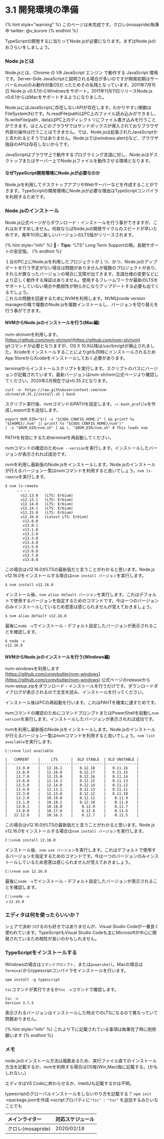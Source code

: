 # 3.1 開発環境の準備

{% hint style="warning" %}
このページは未完成です。クロレ\(mosapride\)執筆中 twitter: @v\_kurore
{% endhint %}

TypeScriptの開発するに当たってNode.jsが必要になります。まずはNode.jsのおさらいをしましょう。

### Node.jsとは

Node.jsとは、Chrome の V8 JavaScript エンジン で動作する JavaScript 環境です。Server-Side JavaScriptと説明される場合が多いのですが開発初期はサーバー\(Linux\)のみ動作対象OSだったためその名残となっています。2011年7月15日 Node.js v0.5.1からWindowsをサポート。2011年11月11日リリースNode.js v0.6.1からはMacをサポートするようになりました。

Node.jsにはJavaScriptに存在しないAPIが存在します。わかりやすい関数はFileSystem\(fs\)です。fs.readFile\(path\)はPC上のファイル読み込みができまし、fs.writeFile\(path , data\)はPC上のディレクトリにファイル書き込みを行うことができます。ほとんどのブラウザではサンドボックスが導入されておりブラウザ外部の操作は行うことはできません。では、Node.jsは拡張されたJavaScriptかと言われるとそうではありません。Node.jsではwindows.alert\(\)など、ブラウザ独自のAPIは存在しないからです。

JavaScriptはブラウザ上で動作するプログラミング言語に対し、Node.jsはデスクトップまたはサーバー上でNode.jsファイルを動作させる環境となります。

#### なぜTypeScript開発環境にNode.jsが必要なのか

Node.jsを利用してデスクトップアプリやWebサーバーなどを作成することができます。TypeScriptの開発環境にNode.jsが必要な理由はTypeScriptコンパイラを利用するためです。

### Node.jsのインストール

Node.js公式ページがらダウンロード・インストールを行う事ができますが、これはおすすめしません。何故ならばNode.jsの開発サイクルのスピードが早いためです。毎年10月に新しいバージョンのLTS版がリリースされます。

{% hint style="info" %}
🧙♂ **Tips:** "LTS" Long Term Supportの略。長期サポートの安定版。
{% endhint %}

１台のPC上にNode.jsを利用したプロジェクトが１つ、かつ、Node.jsのアップデートを行う予定がない場合は問題がありませんが複数のプロジェクトがあり、それらが異なったバージョンの場合に支障が出てきます。言語仕様の変更などにより正しく動作する保証はありません。使用するフレームワークが最新のLTSをサポートしていない場合や脆弱性が明らかになりアップデートする必要も出てくるでしょう。  
これらの問題を回避するためにNVMを利用します。NVMはnode version managerの略で複数のNode.jsを複数インストールし、バージョンを切り替えを行う事ができます。

#### NVMからNode.jsのインストールを行う\(Mac編\)

nvm-sh/nvmを利用します。  
[https://github.com/nvm-sh/nvm](https://github.com/nvm-sh/nvm)  
gitコマンドが必要となりますが、OS X 10.9以降は/usr/bin/gitが廃止されました。Xcodeをインストールすることによりgitも同時にインストールされるためApp StoreからXcodeをインストールしておく必要があります。  
  
terminalからインストールスクリプトを実行します。スクリプトのパスにバージョンが記載されています。最新バージョンはnvm-sh/nvm公式ページより確認してください。2020年2月現在ではv0.35.2となります。

```text
curl -o- https://raw.githubusercontent.com/nvm-sh/nvm/v0.35.2/install.sh | bash
```

スクリプト実行後、nvmコマンドのPATHを設定します。`~/.bash_profile`を作成しexport文を追加します。

```text
export NVM_DIR="$([ -z "${XDG_CONFIG_HOME-}" ] && printf %s "${HOME}/.nvm" || printf %s "${XDG_CONFIG_HOME}/nvm")"
[ -s "$NVM_DIR/nvm.sh" ] && \. "$NVM_DIR/nvm.sh" # This loads nvm
```

PATHを有効にするためterminalを再起動してください。

nvmコマンドの確認のため`nvm --version`を実行します。インストールしたバージョンが表示されれば成功です。

nvmを利用し最新版のNode.jsをインストールします。Node.jsのインストールが行えるバージョン一覧はnvmコマンドを利用すると良いでしょう。`nvm ls-remote`を実行します。

```text
$ nvm ls-remote
     ・・・・
       v12.13.0   (LTS: Erbium)
       v12.13.1   (LTS: Erbium)
       v12.14.0   (LTS: Erbium)
       v12.14.1   (LTS: Erbium)
       v12.15.0   (LTS: Erbium)
       v12.16.0   (Latest LTS: Erbium)
        v13.0.0
        v13.0.1
        v13.1.0
        v13.2.0
        v13.3.0
        v13.4.0
        v13.5.0
        v13.6.0
        v13.7.0
        v13.8.0
```

この場合はv12.16.0がLTSの最新版だと言うことがわかると思います。Node.js v12.16.0をインストールする場合は`nvm install バージョン`を実行します。

```text
$ nvm install v12.16.0
```

インストール後、`nvm alias default バージョン`を実行します。これはデフォルトで使用するバージョンを指定するためのコマンドです。今は一つのバージョンのみインストールしているため恩恵は感じられませんが覚えておきましょう。

```text
$ nvm alias default v12.16.0
```

最後に`node -v`でインストール・デフォルト設定したバージョンが表示されることを確認します。

```text
$ node -v
v12.16.0
```

#### NVMからNode.jsのインストールを行う\(Windows編\)

nvm-windowsを利用します  
[https://github.com/coreybutler/nvm-windows](https://github.com/coreybutler/nvm-windows) 公式ページのreleaseからnvm-setup.zipをダウンロード・インストールを行うだけです。ダウンロードダイアログが表示されるので文言を読み、インストールを行ってください。

インストール後はPCの再起動を行います。これはPAHTを確実に通すためです。

nvmコマンドの確認のためにコマンドプロンプトまたはPowerShellを起動し`nvm version`を実行します。インストールしたバージョンが表示されれば成功です。

nvmを利用し最新版のNode.jsをインストールします。Node.jsのインストールが行えるバージョン一覧はnvmコマンドを利用すると良いでしょう。`nvm list available`を実行します。

```text
C:\>nvm list available

|   CURRENT    |     LTS      |  OLD STABLE  | OLD UNSTABLE |
|--------------|--------------|--------------|--------------|
|    13.9.0    |   12.16.1    |   0.12.18    |   0.11.16    |
|    13.8.0    |   12.16.0    |   0.12.17    |   0.11.15    |
|    13.7.0    |   12.15.0    |   0.12.16    |   0.11.14    |
|    13.6.0    |   12.14.1    |   0.12.15    |   0.11.13    |
|    13.5.0    |   12.14.0    |   0.12.14    |   0.11.12    |
|    13.4.0    |   12.13.1    |   0.12.13    |   0.11.11    |
|    13.3.0    |   12.13.0    |   0.12.12    |   0.11.10    |
|    13.2.0    |   10.19.0    |   0.12.11    |    0.11.9    |
|    13.1.0    |   10.18.1    |   0.12.10    |    0.11.8    |
|    13.0.1    |   10.18.0    |    0.12.9    |    0.11.7    |
|    13.0.0    |   10.17.0    |    0.12.8    |    0.11.6    |
|   12.12.0    |   10.16.3    |    0.12.7    |    0.11.5    |
```

この場合はv12.16.0がLTSの最新版だと言うことがわかると思います。Node.js v12.16.0をインストールする場合は`nvm install バージョン`を実行します。

```text
C:\>nvm install 12.16.0
```

インストール後、`nvm use バージョン`を実行します。これはデフォルトで使用するバージョンを指定するためのコマンドです。今は一つのバージョンのみインストールしているため恩恵は感じられませんが覚えておきましょう。

```text
C:\>nvm use 12.16.0
```

最後に`node -v`でインストール・デフォルト設定したバージョンが表示されることを確認します。

```text
C:\>node -v
ｖ12.16.0
```

### エディタは何を使ったらいいか？

シェアで決めつけるのも好きではありませんが、Visual Studio Codeが一番良く使われています。TypeScriptもVisual Studio Codeも主にMicrosoftが中心に開発されているため相性が良いのかもしれません。

### TypeScriptをインストールする

Windowsの場合は`コマンドプロンプト`、または`powershell`。Macの場合は`Terminal`からtypescriptコンパイラをインストールを行います。

```text
npm install -g typescript
```

`tsc`コマンドが実行できるか`tsc -v`コマンドで確認します。

```text
tsc -v
Version 3.7.5
```

表示されるバージョンはインストールした時点でのLTSになるので異なっていて問題ありません。

{% hint style="info" %}
これより下に記載されている事項は執筆完了時に削除願います
{% endhint %}

### メモ

node.jsのインストール方法は複数あるため、実行ファイル直でのインストール方法を記載するか、nvmを利用する場合はOS毎\(Win,Mac\)毎に記載する。\(かもしれない。\)  
  
エディタはVS Codeに終わらせるか、IntelliJも記載するかは不明。

typescriptのグローバルインストールをしないやり方を記載する？ `npm init` →package.jsonを作成→scriptプロパティに`"tsc" : "tsc"` を追加するみたいなことでも

| メインライター | 対応スケジュール |
| :--- | :--- |
| クロレ\(mosapride\) | 2020/02/18 |

